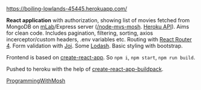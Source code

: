 https://boiling-lowlands-45445.herokuapp.com/

**React application** with authorization, showing list of movies fetched from MongoDB on [mLab](https://mlab.com/)/Express server ([/node-mvs-mosh](https://github.com/Haosik/node-mvs-mosh). [Heroku API](https://quiet-reaches-18919.herokuapp.com/api/movies)). Aims for clean code. Includes pagination, filtering, sorting, axios incerceptor/custom headers, .env variables etc. Routing with [React Router 4](https://github.com/ReactTraining/react-router). Form validation with [Joi](https://github.com/hapijs/joi). Some [Lodash](https://lodash.com/). Basic styling with bootstrap.

Frontend is based on [create-react-app](https://github.com/facebook/create-react-app).
So `npm i`, `npm start`, `npm run build`.

Pushed to heroku with the help of [create-react-app-buildpack](https://elements.heroku.com/buildpacks/mars/create-react-app-buildpack).

[ProgrammingWithMosh](https://programmingwithmosh.com/)
